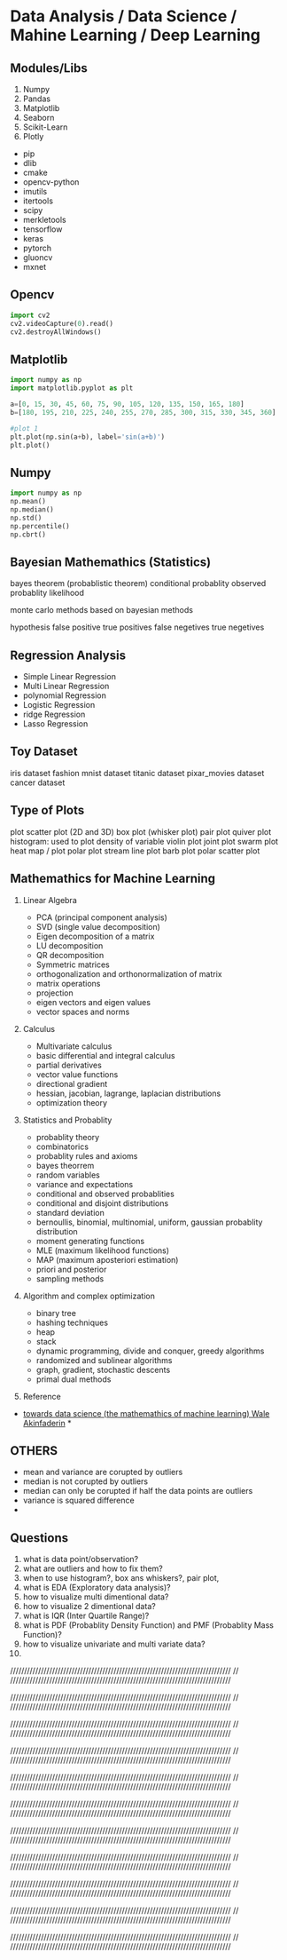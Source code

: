 # Data Analysis / Data Science / Mahine Learning / Deep Learning

## Modules/Libs
1. Numpy
2. Pandas
3. Matplotlib
4. Seaborn
5. Scikit-Learn
6. Plotly



* pip
* dlib
* cmake
* opencv-python
* imutils
* itertools
* scipy
* merkletools
* tensorflow
* keras
* pytorch
* gluoncv
* mxnet


## Opencv
```python
import cv2
cv2.videoCapture(0).read()
cv2.destroyAllWindows()
```
## Matplotlib

```python
import numpy as np
import matplotlib.pyplot as plt

a=[0, 15, 30, 45, 60, 75, 90, 105, 120, 135, 150, 165, 180]
b=[180, 195, 210, 225, 240, 255, 270, 285, 300, 315, 330, 345, 360]

#plot 1
plt.plot(np.sin(a+b), label='sin(a+b)')
plt.plot()
```
## Numpy

```python
import numpy as np
np.mean()
np.median()
np.std()
np.percentile()
np.cbrt()
```

## Bayesian Mathemathics (Statistics)

bayes theorem (probablistic theorem)
conditional probablity
observed probablity
likelihood

monte carlo methods based on bayesian methods

hypothesis
false positive
true positives
false negetives
true negetives


## Regression Analysis
  * Simple Linear Regression
  * Multi Linear Regression
  * polynomial Regression
  * Logistic Regression
  * ridge Regression
  * Lasso Regression


## Toy Dataset

iris dataset
fashion mnist dataset
titanic dataset
pixar_movies dataset
cancer dataset


## Type of Plots
plot
scatter plot (2D and 3D)
box plot (whisker plot)
pair plot
quiver plot
histogram:
	used to plot density of variable
violin plot
joint plot
swarm plot
heat map / plot
polar plot
stream line plot
barb plot
polar scatter plot


## Mathemathics for Machine Learning

1. Linear Algebra
	* PCA (principal component analysis)
	* SVD (single value decomposition)
	* Eigen decomposition of a matrix
	* LU decomposition
	* QR decomposition
	* Symmetric matrices
	* orthogonalization and orthonormalization of matrix
	* matrix operations
	* projection
	* eigen vectors and eigen values
	* vector spaces and norms
	
2. Calculus
    * Multivariate calculus
	* basic differential and integral calculus
	* partial derivatives
	* vector value functions
	* directional gradient
	* hessian, jacobian, lagrange, laplacian distributions
	* optimization theory
	
3. Statistics and Probablity
    * probablity theory
	* combinatorics
	* probablity rules and axioms
	* bayes theorrem
	* random variables
	* variance and expectations
	* conditional and observed probablities
	* conditional and disjoint distributions
	* standard deviation
	* bernoullis, binomial, multinomial, uniform, gaussian probablity distribution
	* moment generating functions
	* MLE (maximum likelihood functions)
	* MAP (maximum aposteriori estimation)
	* priori and posterior
	* sampling methods
	
4. Algorithm and complex optimization
	* binary tree
	* hashing techniques
	* heap
	* stack
	* dynamic programming, divide and conquer, greedy algorithms
	* randomized and sublinear algorithms
	* graph, gradient, stochastic descents
	* primal dual methods
  
5. Reference
	
  * [towards data science (the mathemathics of machine learning) Wale Akinfaderin](https://towardsdatascience.com/the-mathematics-of-machine-learning-894f046c568)
	* 

## OTHERS
* mean and variance are corupted by outliers
* median is not corupted by outliers
* median can only be corupted if half the data points are outliers
* variance is squared difference
* 

## Questions
1. what is data point/observation?
2. what are outliers and how to fix them?
1. when to use histogram?, box ans whiskers?, pair plot, 
2. what is EDA (Exploratory data analysis)?
3. how to visualize multi dimentional data?
4. how to visualize 2 dimentional data?
5. what is IQR (Inter Quartile Range)?
6. what is PDF (Probablity Density Function) and PMF (Probablity Mass Function)?
7. how to visualize univariate and multi variate data?
8. 

///////////////////////////////////////////////////////////////////////////////
//
///////////////////////////////////////////////////////////////////////////////


///////////////////////////////////////////////////////////////////////////////
//
///////////////////////////////////////////////////////////////////////////////


///////////////////////////////////////////////////////////////////////////////
//
///////////////////////////////////////////////////////////////////////////////


///////////////////////////////////////////////////////////////////////////////
//
///////////////////////////////////////////////////////////////////////////////


///////////////////////////////////////////////////////////////////////////////
//
///////////////////////////////////////////////////////////////////////////////


///////////////////////////////////////////////////////////////////////////////
//
///////////////////////////////////////////////////////////////////////////////


///////////////////////////////////////////////////////////////////////////////
//
///////////////////////////////////////////////////////////////////////////////


///////////////////////////////////////////////////////////////////////////////
//
///////////////////////////////////////////////////////////////////////////////


///////////////////////////////////////////////////////////////////////////////
//
///////////////////////////////////////////////////////////////////////////////


///////////////////////////////////////////////////////////////////////////////
//
///////////////////////////////////////////////////////////////////////////////


///////////////////////////////////////////////////////////////////////////////
//
///////////////////////////////////////////////////////////////////////////////
